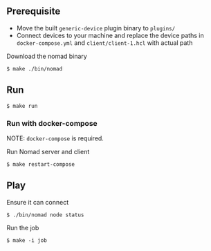 ## Prerequisite

- Move the built `generic-device` plugin binary to `plugins/`
- Connect devices to your machine and replace the device paths in `docker-compose.yml` and `client/client-1.hcl` with actual path

Download the nomad binary

```
$ make ./bin/nomad
```

## Run

```
$ make run
```

### Run with docker-compose
NOTE: `docker-compose` is required.

Run Nomad server and client

```
$ make restart-compose
```

## Play

Ensure it can connect

```
$ ./bin/nomad node status
```

Run the job

```
$ make -i job
```

